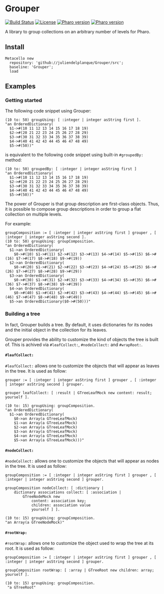 # Grouper
[![Build Status](https://travis-ci.org/juliendelplanque/Grouper.svg?branch=master)](https://travis-ci.org/juliendelplanque/Grouper)
[![License](https://img.shields.io/badge/license-MIT-blue.svg)](LICENSE)
[![Pharo version](https://img.shields.io/badge/Pharo-7.0-%23aac9ff.svg)](https://pharo.org/download)
[![Pharo version](https://img.shields.io/badge/Pharo-8.0-%23aac9ff.svg)](https://pharo.org/download)

A library to group collections on an arbitrary number of levels for Pharo.

## Install

```Smalltalk
Metacello new
  repository: 'github://juliendelplanque/Grouper/src';
  baseline: 'Grouper';
  load
```

## Examples
### Getting started
The following code snippet using Grouper:

```Smalltalk
(10 to: 50) groupUsing: [ :integer | integer asString first ].
"an OrderedDictionary(
  $1->#(10 11 12 13 14 15 16 17 18 19)
  $2->#(20 21 22 23 24 25 26 27 28 29)
  $3->#(30 31 32 33 34 35 36 37 38 39)
  $4->#(40 41 42 43 44 45 46 47 48 49)
  $5->#(50))"
```

is equivalent to the following code snippet using built-in `#groupedBy:` method:

```Smalltalk
(10 to: 50) groupedBy: [ :integer | integer asString first ]
"an OrderedDictionary(
  $1->#(10 11 12 13 14 15 16 17 18 19)
  $2->#(20 21 22 23 24 25 26 27 28 29)
  $3->#(30 31 32 33 34 35 36 37 38 39)
  $4->#(40 41 42 43 44 45 46 47 48 49)
  $5->#(50))"
```

The power of Grouper is that group description are first-class objects.
Thus, it is possible to compose group descriptions in order to group a flat collection on multiple levels.

For example:

```Smalltalk
groupComposition := [ :integer | integer asString first ] grouper , [ :integer | integer asString second ].
(10 to: 50) groupUsing: groupComposition.
"an OrderedDictionary(
  $1->an OrderedDictionary(
    $0->#(10) $1->#(11) $2->#(12) $3->#(13) $4->#(14) $5->#(15) $6->#(16) $7->#(17) $8->#(18) $9->#(19))
  $2->an OrderedDictionary(
    $0->#(20) $1->#(21) $2->#(22) $3->#(23) $4->#(24) $5->#(25) $6->#(26) $7->#(27) $8->#(28) $9->#(29))
  $3->an OrderedDictionary(
    $0->#(30) $1->#(31) $2->#(32) $3->#(33) $4->#(34) $5->#(35) $6->#(36) $7->#(37) $8->#(38) $9->#(39))
  $4->an OrderedDictionary(
    $0->#(40) $1->#(41) $2->#(42) $3->#(43) $4->#(44) $5->#(45) $6->#(46) $7->#(47) $8->#(48) $9->#(49))
  $5->an OrderedDictionary($0->#(50)))"
```

### Building a tree
In fact, Grouper builds a tree. By default, it uses dictionaries for its nodes and the initial object in the collection for its leaves.

Grouper provides the ability to customize the kind of objects the tree is built of.
This is achived via `#leafCollect:`, `#nodeCollect:` and `#wrapRoot:`.

#### `#leafCollect:`
`#leafCollect:` allows one to customize the objects that will appear as leaves in the tree.
It is used as follow:

```Smalltalk
grouper := [ :integer | integer asString first ] grouper , [ :integer | integer asString second ] grouper.

grouper leafCollect: [ :result | GTreeLeafMock new content: result; yourself ]. 

(10 to: 15) groupUsing: groupComposition.
"an OrderedDictionary(
  $1->an OrderedDictionary(
    $0->an Array(a GTreeLeafMock)
    $1->an Array(a GTreeLeafMock)
    $2->an Array(a GTreeLeafMock)
    $3->an Array(a GTreeLeafMock)
    $4->an Array(a GTreeLeafMock)
    $5->an Array(a GTreeLeafMock)))"
```

#### `#nodeCollect:`
`#nodeCollect:` allows one to customize the objects that will appear as nodes in the tree.
It is used as follow:

```Smalltalk
groupComposition := [ :integer | integer asString first ] grouper , [ :integer | integer asString second ] grouper.

groupComposition nodeCollect: [ :dictionary |
	dictionary associations collect: [ :association |
		GTreeNodeMock new
			content: association key;
			children: association value
			yourself ] ]. 

(10 to: 15) groupUsing: groupComposition.
"an Array(a GTreeNodeMock)"
```

#### `#rootWrap:`
`#rootWrap:` allows one to customize the object used to wrap the tree at its root.
It is used as follow:

```Smalltalk
groupComposition := [ :integer | integer asString first ] grouper , [ :integer | integer asString second ] grouper.
	
groupComposition rootWrap: [ :array | GTreeRoot new children: array; yourself ].

(10 to: 15) groupUsing: groupComposition.
 "a GTreeRoot"
```

